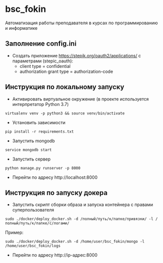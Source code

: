 # bsc_fokin
Автоматизация работы преподавателя в курсах по программированию и информатике

## Заполнение config.ini

* Создать приложение https://stepik.org/oauth2/applications/ с параметрами (stepic_oauth):
  + client type = confidential
  + authorization grant type = authorization-code

## Инструкция по локальному запуску

* Активировать виртуальное окружение (в проекте используется интерпретатор Python 3.7)
```
virtualenv venv -p python3 && source venv/bin/activate
```
* Установить зависимости
```
pip install -r requirements.txt
```
* Запустить mongodb
```
service mongodb start
```
* Запустить сервер
```
python manage.py runserver -p 8000
```
* Перейти по адресу http://localhost:8000

## Инструкция по запуску докера

* Запустить скрипт сборки образа и запуска контейнера с правами суперпользователя
```
sudo ./docker/deploy_docker.sh -d /полный/путь/к/папке/привязки/ -l /полный/путь/к/папке/с/логами/
```
Пример:
```
sudo ./docker/deploy_docker.sh -d /home/user/bsc_fokin/mongo -l /home/user/bsc_fokin/logs
```
* Перейти по адресу http://ip-адрес:8000
